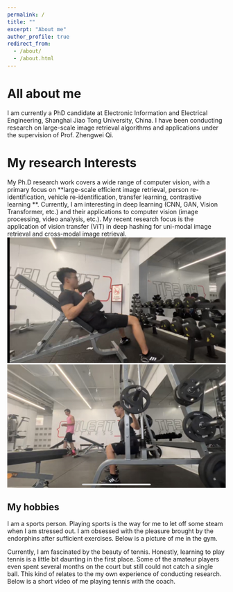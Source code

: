 ```yaml
---
permalink: /
title: ""
excerpt: "About me"
author_profile: true
redirect_from: 
  - /about/
  - /about.html
---
```



All about me
======
 I am currently a  PhD candidate at Electronic Information and Electrical Engineering, Shanghai Jiao Tong University, China. I have been conducting research on large-scale image retrieval algorithms and applications under the supervision of Prof. Zhengwei Qi.
    

My research Interests
======

My Ph.D research work covers a wide range of computer vision, with a primary focus on **large-scale efficient image retrieval, 
person re-identification, vehicle re-identification, transfer learning, contrastive learning **. Currently, I am interesting in deep learning (CNN, GAN, Vision Transformer, etc.) and their applications to computer vision (image processing, video analysis, etc.).  My recent research focus is the application of vision transfer (ViT) in deep hashing for uni-modal image retrieval and  cross-modal image retrieval.
![Weight lifting](/images/img1.jpg)
![Weight lifting](/images/img2.jpg)

My hobbies
------
I am a sports person. Playing sports is the way for me to let off some steam when I am stressed out. I am obsessed with the pleasure brought by the endorphins after sufficient exercises. Below is a picture of me in the gym.

Currently, I am fascinated by the beauty of tennis. Honestly, learning to play tennis is a little bit daunting in the first place. Some of the amateur players even 
spent several months on the court but still could not catch a single ball. This kind of relates to the my own experience of conducting research. 
Below is a short video of me playing tennis with the coach.
